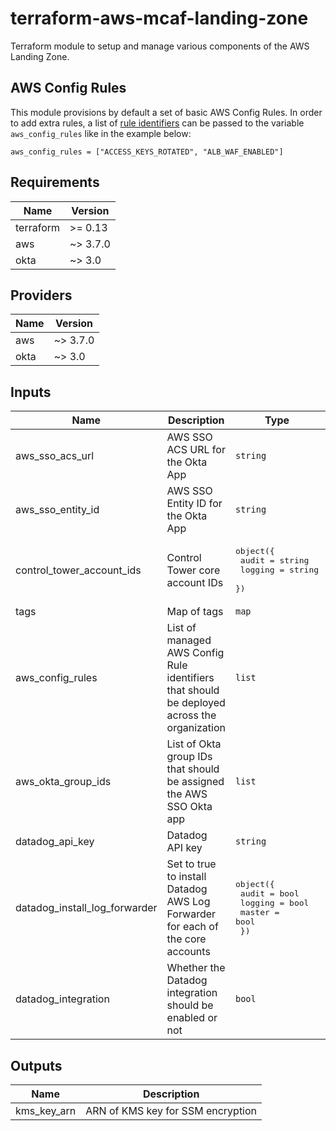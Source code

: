 # terraform-aws-mcaf-landing-zone
Terraform module to setup and manage various components of the AWS Landing Zone.

## AWS Config Rules

This module provisions by default a set of basic AWS Config Rules. In order to add extra rules, a list of [rule identifiers](https://docs.aws.amazon.com/config/latest/developerguide/managed-rules-by-aws-config.html) can be passed to the variable `aws_config_rules` like in the example below:

```hcl
aws_config_rules = ["ACCESS_KEYS_ROTATED", "ALB_WAF_ENABLED"]
```

<!--- BEGIN_TF_DOCS --->
## Requirements

| Name | Version |
|------|---------|
| terraform | >= 0.13 |
| aws | ~> 3.7.0 |
| okta | ~> 3.0 |

## Providers

| Name | Version |
|------|---------|
| aws | ~> 3.7.0 |
| okta | ~> 3.0 |

## Inputs

| Name | Description | Type | Default | Required |
|------|-------------|------|---------|:--------:|
| aws\_sso\_acs\_url | AWS SSO ACS URL for the Okta App | `string` | n/a | yes |
| aws\_sso\_entity\_id | AWS SSO Entity ID for the Okta App | `string` | n/a | yes |
| control\_tower\_account\_ids | Control Tower core account IDs | <pre>object({<br>    audit   = string<br>    logging = string<br>  })</pre> | n/a | yes |
| tags | Map of tags | `map` | n/a | yes |
| aws\_config\_rules | List of managed AWS Config Rule identifiers that should be deployed across the organization | `list` | `[]` | no |
| aws\_okta\_group\_ids | List of Okta group IDs that should be assigned the AWS SSO Okta app | `list` | `[]` | no |
| datadog\_api\_key | Datadog API key | `string` | `null` | no |
| datadog\_install\_log\_forwarder | Set to true to install Datadog AWS Log Forwarder for each of the core accounts | <pre>object({<br>    audit   = bool<br>    logging = bool<br>    master  = bool<br>  })</pre> | <pre>{<br>  "audit": false,<br>  "logging": false,<br>  "master": false<br>}</pre> | no |
| datadog\_integration | Whether the Datadog integration should be enabled or not | `bool` | `false` | no |

## Outputs

| Name | Description |
|------|-------------|
| kms\_key\_arn | ARN of KMS key for SSM encryption |

<!--- END_TF_DOCS --->
